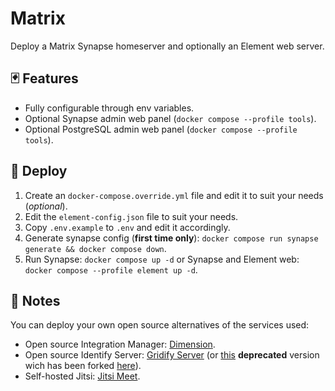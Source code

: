 # Matrix

Deploy a Matrix Synapse homeserver and optionally an Element web server.

## 🃏 Features

- Fully configurable through env variables.
- Optional Synapse admin web panel (`docker compose --profile tools`).
- Optional PostgreSQL admin web panel (`docker compose --profile tools`).

## 🚀 Deploy

1. Create an `docker-compose.override.yml` file and edit it to suit your needs (*optional*).
2. Edit the `element-config.json` file to suit your needs.
3. Copy `.env.example` to `.env` and edit it accordingly.
4. Generate synapse config (**first time only**): `docker compose run synapse generate && docker compose down`.
5. Run Synapse: `docker compose up -d` or Synapse and Element web: `docker compose --profile element up -d`.

## 📜 Notes

You can deploy your own open source alternatives of the services used:
- Open source Integration Manager: [Dimension](https://github.com/turt2live/matrix-dimension).
- Open source Identify Server: [Gridify Server](https://gitlab.com/kamax-lu/software/gridify/server) (or [this](https://github.com/kamax-matrix/mxisd) **deprecated** version wich has been forked [here](https://github.com/ma1uta/ma1sd)).
- Self-hosted Jitsi: [Jitsi Meet](https://github.com/jitsi/jitsi-meet).
